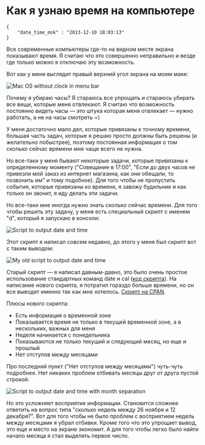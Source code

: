 # Как я узнаю время на компьютере

```
{
    "date_time_msk" : "2013-12-10 18:03:13"
}
```

Все современные компьютеры где-то на видном месте экрана показывают время. Я
считаю что это совершенно неправильно и везде где только можно я отключаю эту
возможность.

Вот как у меня выглядит правый верхний угол экрана на моем маке:

![Mac OS without clock in menu bar][mac_no_time]

Почему я убираю часы? Я стараюсь все упрощать и стараюсь убирать все вещи,
которые меня отвлекают. Я считаю что возможность постоянно видеть часы — это
штука которая меня отвлекает — нужно работать, а не на часы смотреть =)

У меня достаточно мало дел, которые привязаны к точному времени, большая часть
задач, которые я решаю просто должны быть решены (и желательно побыстрее),
поэтому постоянная информация о том сколько сейчас времени мне чаще всего не
нужна.

Но все-таки у меня бывают некоторые задачи, которые привязаны к определенному
моменту ("Совещание в 17:00", "Если до двух часов не привезли мой заказ из
интернет магазина, как они обещали, то позвонить им" и тому подобное).
Для того чтобы не пропустить события, которые привязаны ко времени, я завожу
будильник и как только он звонит, я иду делать эти задачи.

Но все-таки мне иногда нужно знать сколько сейчас времени. Для того чтобы
решить эту задачу, у меня есть специальный скрипт с именем "d", который я
запускаю в консоли:

![Script to output date and time][d]

Этот скрипт я написал совсем недавно, до этого у меня был скрипт вот с таким
выводом:

![My old script to output date and time][old_d]

Старый скрипт — я написал давным-давно, это было очень простое использование
стандартных команд date и cal ([код скрипта][old_d_code]). На написание нового
скрипта, я потратил гораздо больше времени, но он все выводит именно так как
мне хотелось. [Скрипт на CPAN][d_code].

Плюсы нового скрипта:

 * Есть информация о временной зоне
 * Показывается время не только в текущей временной зоне, а в нескольких,
   важных для меня
 * Неделя начинается с понедельника
 * Показываются не только текущий и следующий месяц, но еще и прошлый
 * Нет отступов между месяцами

Про последний пункт ("Нет отступов между месяцами") чуть-чуть подробнее. Нет
никаких проблем отбивать месяцы друг от друга пустой строкой:

![Script to output date and time with month separation][with_month_separation]

Но это усложняет восприятие информации. Становится сложнее ответить на вопрос
типа "сколько недель между 26 ноября и 12 декабря?". Вот для того чтобы не
было проблем с восприятием недель между месяцами я убрал отбивки. Кроме того
что это упрощает вывод, это еще и место на экране экономит. А для того чтобы
легко было найти начало месяца я стал выделять первое число.

 [mac_no_time]: https://upload.bessarabov.ru/bessarabov/O9BZYWTZjFBYchkxKOqWNdYzlfg.png
 [d]: https://upload.bessarabov.ru/bessarabov/HxFm0kqxt09u6Xy71qfhB91asqA.png
 [old_d]: https://upload.bessarabov.ru/bessarabov/sXt6fN5vZaWIjHbLArR1oVRgOrg.png
 [old_d_code]: https://gist.github.com/bessarabov/7890748
 [d_code]: https://metacpan.org/pod/App::D
 [with_month_separation]: https://upload.bessarabov.ru/bessarabov/q1ID6HwFDlLI38xB4R6ce9R9oHc.png
